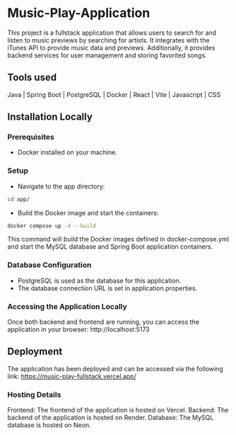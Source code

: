 # Music-Play-Application
This project is a fullstack application that allows users to search for and listen to music previews by searching for artists. It integrates with the iTunes API to provide music data and previews. Additionally, it provides backend services for user management and storing favorited songs.

## Tools used
Java | Spring Boot | PostgreSQL | Docker | React | Vite | Javascript | CSS 

## Installation Locally
### Prerequisites
- Docker installed on your machine.
### Setup
- Navigate to the app directory:
```bash
cd app/
```  
- Build the Docker image and start the containers:
```bash
docker compose up -d --build
```
This command will build the Docker images defined in docker-compose.yml and start the MySQL database and Spring Boot application containers.

### Database Configuration
- PostgreSQL is used as the database for this application.
- The database connection URL is set in application.properties.

### Accessing the Application Locally
Once both backend and frontend are running, you can access the application in your browser: http://localhost:5173

## Deployment
The application has been deployed and can be accessed via the following link: https://music-play-fullstack.vercel.app/
### Hosting Details
Frontend: The frontend of the application is hosted on Vercel.
Backend: The backend of the application is hosted on Render.
Database: The MySQL database is hosted on Neon.